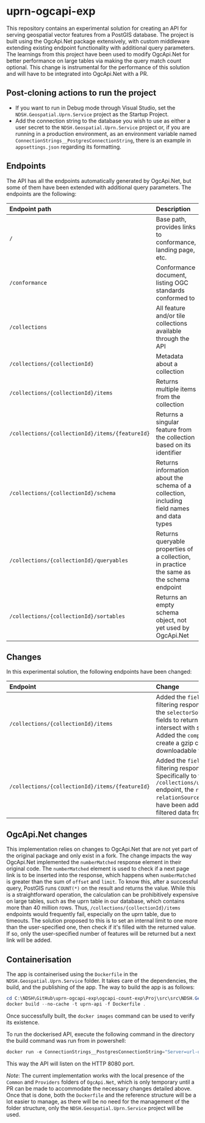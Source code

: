 # uprn-ogcapi-exp

This repository contains an experimental solution for creating an API for serving geospatial vector features from a PostGIS database. The project is built using the OgcApi.Net package extensively, with custom middleware extending existing endpoint functionality with additional query parameters. The learnings from this project have been used to modify OgcApi.Net for better performance on large tables via making the query match count optional. This change is instrumental for the performance of this solution and will have to be integrated into OgcApi.Net with a PR.

## Post-cloning actions to run the project

- If you want to run in Debug mode through Visual Studio, set the `NDSH.Geospatial.Uprn.Service` project as the Startup Project. 
- Add the connection string to the database you wish to use as either a user secret to the `NDSH.Geospatial.Uprn.Service` project or, if you are running in a production environment, as an environment variable named `ConnectionStrings__PostgresConnectionString`, there is an example in `appsettings.json` regarding its formatting.

## Endpoints

The API has all the endpoints automatically generated by OgcApi.Net, but some of them have been extended with additional query parameters. The endpoints are the following:

| Endpoint path | Description |
| :------------ | :---------- |
| `/`             | Base path, provides links to conformance, landing page, etc. |
| `/conformance`  | Conformance document, listing OGC standards conformed to |
| `/collections`  | All feature and/or tile collections available through the API |
| `/collections/{collectionId}` | Metadata about a collection |
| `/collections/{collectionId}/items` | Returns multiple items from the collection |
| `/collections/{collectionId}/items/{featureId}` | Returns a singular feature from the collection based on its identifier |
| `/collections/{collectionId}/schema` | Returns information about the schema of a collection, including field names and data types |
| `/collections/{collectionId}/queryables` | Returns queryable properties of a collection, in practice the same as the schema endpoint |
| `/collections/{collectionId}/sortables` | Returns an empty schema object, not yet used by OgcApi.Net |

## Changes

In this experimental solution, the following endpoints have been changed:

| Endpoint | Change |
| :------- | :----- |
| `/collections/{collectionId}/items` | Added the `fields` parameter for filtering response properties. Added the `selectorSource` and `selectorIds` fields to return only items that intersect with selector geometries. Added the `compress` parameter to create a gzip compressed downloadable file from the response. |
| `/collections/{collectionId}/items/{featureId}` | Added the `fields` parameter for filtering response properties. Specifically to the `/collections/uprn/items/{featureId}` endpoint, the `relationSources` and `relationSourceFields` parameters have been added to return proprety-filtered data from related views. |

## OgcApi.Net changes

This implementation relies on changes to OgcApi.Net that are not yet part of the original package and only exist in a fork. The change impacts the way OgcApi.Net implemented the `numberMatched` response element in their original code. The `numberMatched` element is used to check if a next page link is to be inserted into the response, which happens when `numberMatched` is greater than the sum of `offset` and `limit`. To know this, after a successful query, PostGIS runs `COUNT(*)` on the result and returns the value. While this is a straightforward operation, the calculation can be prohibitively expensive on large tables, such as the uprn table in our database, which contains more than 40 million rows. Thus, `/collections/{collectionId}/items` endpoints would frequently fail, especially on the uprn table, due to timeouts. The solution proposed to this is to set an internal limit to one more than the user-specified one, then check if it's filled with the returned value. If so, only the user-specified number of features will be returned but a next link will be added.

## Containerisation

The app is containerised using the `Dockerfile` in the `NDSH.Geospatial.Uprn.Service` folder. It takes care of the dependencies, the build, and the publishing of the app. The way to build the app is as follows:

```powershell
cd C:\NDSH\GitHub\uprn-ogcapi-exp\ogcapi-count-exp\Proj\src\src\NDSH.Geospatial.Uprn.Service\src
docker build --no-cache -t uprn-api -f Dockerfile .
```

Once successfully built, the `docker images` command can be used to verify its existence.

To run the dockerised API, execute the following command in the directory the build command was run from in powershell:

```powershell
docker run -e ConnectionStrings__PostgresConnectionString="Server=url-of-database;Database=database-name;User Id=user-id;Password=user-password;" -p 8080:8080 uprn-api:latest
```

This way the API will listen on the HTTP 8080 port.

_Note_: The current implementation works with the local presence of the `Common` and `Providers` folders of `OgcApi.Net`, which is only temporary until a PR can be made to accommodate the necessary changes detailed above. Once that is done, both the `Dockerfile` and the reference structure will be a lot easier to manage, as there will be no need for the management of the folder structure, only the `NDSH.Geospatial.Uprn.Service` project will be used.

